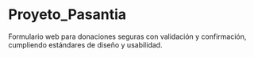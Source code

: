 # Proyeto_Pasantia
Formulario web para donaciones seguras con validación y confirmación, cumpliendo estándares de diseño y usabilidad.
